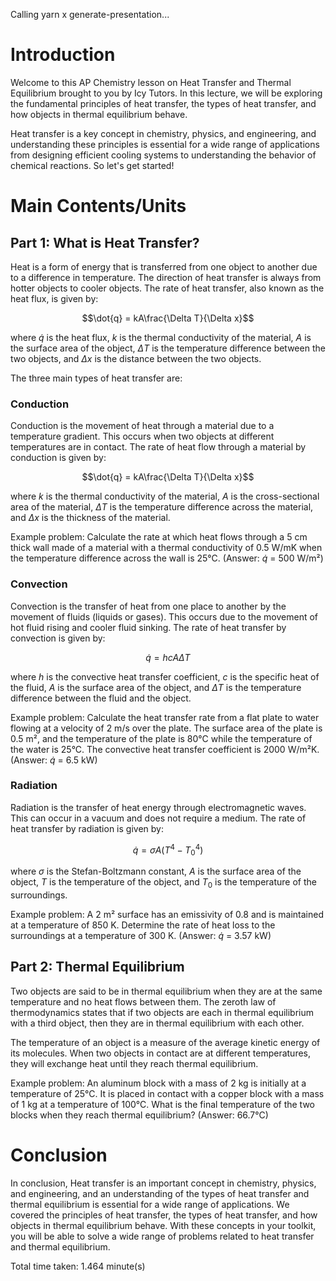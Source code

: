 
Calling yarn x generate-presentation...

# Introduction

Welcome to this AP Chemistry lesson on Heat Transfer and Thermal Equilibrium brought to you by Icy Tutors. In this lecture, we will be exploring the fundamental principles of heat transfer, the types of heat transfer, and how objects in thermal equilibrium behave. 

Heat transfer is a key concept in chemistry, physics, and engineering, and understanding these principles is essential for a wide range of applications from designing efficient cooling systems to understanding the behavior of chemical reactions. So let's get started!

# Main Contents/Units

## Part 1: What is Heat Transfer?

Heat is a form of energy that is transferred from one object to another due to a difference in temperature. The direction of heat transfer is always from hotter objects to cooler objects. The rate of heat transfer, also known as the heat flux, is given by:

$$\dot{q} = kA\frac{\Delta T}{\Delta x}$$

where $\dot{q}$ is the heat flux, $k$ is the thermal conductivity of the material, $A$ is the surface area of the object, $\Delta T$ is the temperature difference between the two objects, and $\Delta x$ is the distance between the two objects.

The three main types of heat transfer are:

### Conduction

Conduction is the movement of heat through a material due to a temperature gradient. This occurs when two objects at different temperatures are in contact. The rate of heat flow through a material by conduction is given by:

$$\dot{q} = kA\frac{\Delta T}{\Delta x}$$

where $k$ is the thermal conductivity of the material, $A$ is the cross-sectional area of the material, $\Delta T$ is the temperature difference across the material, and $\Delta x$ is the thickness of the material.

Example problem: Calculate the rate at which heat flows through a 5 cm thick wall made of a material with a thermal conductivity of 0.5 W/mK when the temperature difference across the wall is 25°C. (Answer: $\dot{q}$ = 500 W/m²)

### Convection

Convection is the transfer of heat from one place to another by the movement of fluids (liquids or gases). This occurs due to the movement of hot fluid rising and cooler fluid sinking. The rate of heat transfer by convection is given by:

$$\dot{q} = hcA\Delta T$$

where $h$ is the convective heat transfer coefficient, $c$ is the specific heat of the fluid, $A$ is the surface area of the object, and $\Delta T$ is the temperature difference between the fluid and the object.

Example problem: Calculate the heat transfer rate from a flat plate to water flowing at a velocity of 2 m/s over the plate. The surface area of the plate is 0.5 m², and the temperature of the plate is 80°C while the temperature of the water is 25°C. The convective heat transfer coefficient is 2000 W/m²K. (Answer: $\dot{q}$ = 6.5 kW)

### Radiation

Radiation is the transfer of heat energy through electromagnetic waves. This can occur in a vacuum and does not require a medium. The rate of heat transfer by radiation is given by:

$$\dot{q} = \sigma A(T^4 - T_0^4)$$

where $\sigma$ is the Stefan-Boltzmann constant, $A$ is the surface area of the object, $T$ is the temperature of the object, and $T_0$ is the temperature of the surroundings.

Example problem: A 2 m² surface has an emissivity of 0.8 and is maintained at a temperature of 850 K. Determine the rate of heat loss to the surroundings at a temperature of 300 K. (Answer: $\dot{q}$ = 3.57 kW)

## Part 2: Thermal Equilibrium

Two objects are said to be in thermal equilibrium when they are at the same temperature and no heat flows between them. The zeroth law of thermodynamics states that if two objects are each in thermal equilibrium with a third object, then they are in thermal equilibrium with each other.

The temperature of an object is a measure of the average kinetic energy of its molecules. When two objects in contact are at different temperatures, they will exchange heat until they reach thermal equilibrium. 

Example problem: An aluminum block with a mass of 2 kg is initially at a temperature of 25°C. It is placed in contact with a copper block with a mass of 1 kg at a temperature of 100°C. What is the final temperature of the two blocks when they reach thermal equilibrium? (Answer: 66.7°C)

# Conclusion

In conclusion, Heat transfer is an important concept in chemistry, physics, and engineering, and an understanding of the types of heat transfer and thermal equilibrium is essential for a wide range of applications. We covered the principles of heat transfer, the types of heat transfer, and how objects in thermal equilibrium behave. With these concepts in your toolkit, you will be able to solve a wide range of problems related to heat transfer and thermal equilibrium.

Total time taken: 1.464 minute(s)

